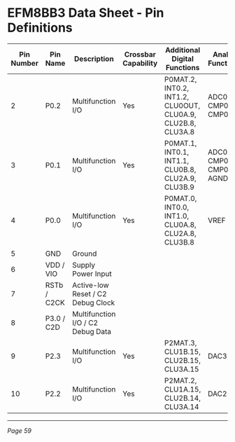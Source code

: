 # EFM8BB3 Data Sheet - Pin Definitions

| Pin Number | Pin Name   | Description           | Crossbar Capability | Additional Digital Functions                          | Analog Functions       |
|------------|------------|-----------------------|---------------------|-----------------------------------------------------|------------------------|
| 2          | P0.2       | Multifunction I/O     | Yes                 | P0MAT.2, INT0.2, INT1.2, CLU0OUT, CLU0A.9, CLU2B.8, CLU3A.8 | ADC0.1, CMP0P.1, CMP0N.1 |
| 3          | P0.1       | Multifunction I/O     | Yes                 | P0MAT.1, INT0.1, INT1.1, CLU0B.8, CLU2A.9, CLU3B.9  | ADC0.0, CMP0P.0, CMP0N.0, AGND |
| 4          | P0.0       | Multifunction I/O     | Yes                 | P0MAT.0, INT0.0, INT1.0, CLU0A.8, CLU2A.8, CLU3B.8  | VREF                   |
| 5          | GND        | Ground                |                     |                                                     |                        |
| 6          | VDD / VIO  | Supply Power Input    |                     |                                                     |                        |
| 7          | RSTb / C2CK| Active-low Reset / C2 Debug Clock |           |                                                     |                        |
| 8          | P3.0 / C2D | Multifunction I/O / C2 Debug Data |             |                                                     |                        |
| 9          | P2.3       | Multifunction I/O     | Yes                 | P2MAT.3, CLU1B.15, CLU2B.15, CLU3A.15               | DAC3                   |
| 10         | P2.2       | Multifunction I/O     | Yes                 | P2MAT.2, CLU1A.15, CLU2B.14, CLU3A.14               | DAC2                   |

---
*Page 59*